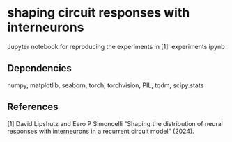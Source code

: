 # shaping circuit responses with interneurons
Jupyter notebook for reproducing the experiments in [1]: experiments.ipynb
## Dependencies
numpy, matplotlib, seaborn, torch, torchvision, PIL, tqdm, scipy.stats
## References
[1] David Lipshutz and Eero P Simoncelli "Shaping the distribution of neural responses with interneurons in a recurrent circuit model" (2024).

